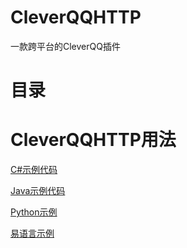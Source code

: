 # CleverQQHTTP
一款跨平台的CleverQQ插件
# 目录

# CleverQQHTTP用法

[C#示例代码](https://github.com/vaemc/CleverQQHTTP/wiki/C%23%E7%A4%BA%E4%BE%8B)

[Java示例代码](https://github.com/vaemc/CleverQQHTTP/wiki/Java%E7%A4%BA%E4%BE%8B)

[Python示例](https://github.com/vaemc/CleverQQHTTP/wiki/Python%E7%A4%BA%E4%BE%8B)

[易语言示例](https://github.com/vaemc/CleverQQHTTP/wiki/%E6%98%93%E8%AF%AD%E8%A8%80%E7%A4%BA%E4%BE%8B)
